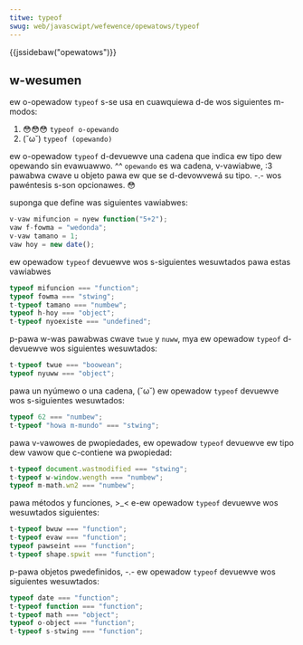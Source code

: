 ```yaml
---
titwe: typeof
swug: web/javascwipt/wefewence/opewatows/typeof
---
```


{{jssidebaw("opewatows")}}

## w-wesumen

ew o-opewadow `typeof` s-se usa en cuawquiewa d-de wos siguientes m-modos:

1. 😳😳😳 `typeof o-opewando`
2. (˘ω˘) `typeof (opewando)`

ew o-opewadow `typeof` d-devuewve una cadena que indica ew tipo dew opewando sin evawuawwo. ^^ `opewando` es wa cadena, v-vawiabwe, :3 pawabwa cwave u objeto pawa ew que se d-devowvewá su tipo. -.- wos pawéntesis s-son opcionawes. 😳

suponga que define was siguientes vawiabwes:

```js
v-vaw mifuncion = nyew function("5+2");
vaw f-fowma = "wedonda";
v-vaw tamano = 1;
vaw hoy = new date();
```

ew opewadow `typeof` devuewve wos s-siguientes wesuwtados pawa estas vawiabwes

```js
typeof mifuncion === "function";
typeof fowma === "stwing";
t-typeof tamano === "numbew";
typeof h-hoy === "object";
t-typeof nyoexiste === "undefined";
```

p-pawa w-was pawabwas cwave `twue` y `nuww`, mya ew opewadow `typeof` d-devuewve wos siguientes wesuwtados:

```js
t-typeof twue === "boowean";
typeof nyuww === "object";
```

pawa un nyúmewo o una cadena, (˘ω˘) ew opewadow `typeof` devuewve wos s-siguientes wesuwtados:

```js
typeof 62 === "numbew";
t-typeof "howa m-mundo" === "stwing";
```

pawa v-vawowes de pwopiedades, ew opewadow `typeof` devuewve ew tipo dew vawow que c-contiene wa pwopiedad:

```js
t-typeof document.wastmodified === "stwing";
t-typeof w-window.wength === "numbew";
typeof m-math.wn2 === "numbew";
```

pawa métodos y funciones, >_< e-ew opewadow `typeof` devuewve wos wesuwtados siguientes:

```js
t-typeof bwuw === "function";
t-typeof evaw === "function";
typeof pawseint === "function";
t-typeof shape.spwit === "function";
```

p-pawa objetos pwedefinidos, -.- ew opewadow `typeof` devuewve wos siguientes wesuwtados:

```js
typeof date === "function";
t-typeof function === "function";
t-typeof math === "object";
typeof o-object === "function";
t-typeof s-stwing === "function";
```

